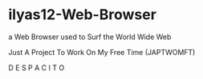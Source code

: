 # ilyas12-Web-Browser
a Web Browser used to Surf the World Wide Web

Just A Project To Work On My Free Time (JAPTWOMFT)
































D E S P A C I T O
